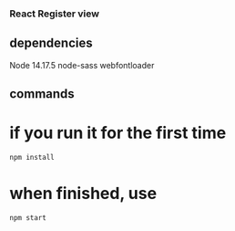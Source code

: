 ### React Register view

## dependencies

Node 14.17.5
node-sass
webfontloader

## commands

# if you run it for the first time
    npm install

# when finished, use
    npm start